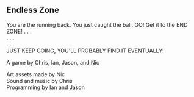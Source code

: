 ## Endless Zone
You are the running back. You just caught the ball. GO! Get it to the END ZONE! . . .\
. . .\
. . .\
JUST KEEP GOING, YOU'LL PROBABLY FIND IT EVENTUALLY!

A game by Chris, Ian, Jason, and Nic

Art assets made by Nic\
Sound and music by Chris\
Programming by Ian and Jason